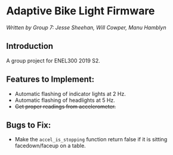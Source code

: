 # Adaptive Bike Light Firmware
*Written by Group 7: Jesse Sheehan, Will Cowper, Manu Hamblyn*

## Introduction
A group project for ENEL300 2019 S2.

## Features to Implement:
- Automatic flashing of indicator lights at 2 Hz.
- Automatic flashing of headlights at 5 Hz.
- ~~Get proper readings from accelerometer.~~

## Bugs to Fix:
- Make the `accel_is_stopping` function return false if it is sitting facedown/faceup on a table.

